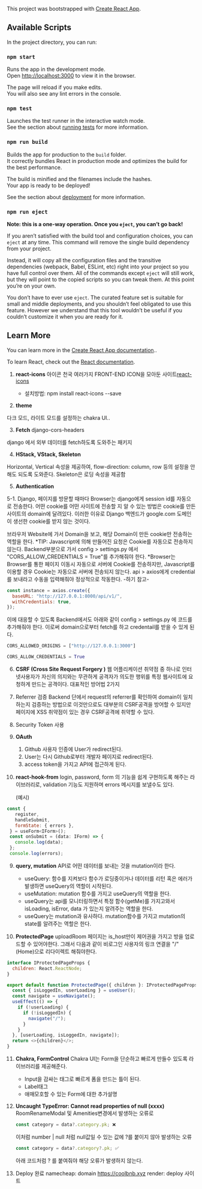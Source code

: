 This project was bootstrapped with
[Create React App](https://github.com/facebook/create-react-app).

## Available Scripts

In the project directory, you can run:

### `npm start`

Runs the app in the development mode.<br /> Open
[http://localhost:3000](http://localhost:3000) to view it in the browser.

The page will reload if you make edits.<br /> You will also see any lint errors
in the console.

### `npm test`

Launches the test runner in the interactive watch mode.<br /> See the section
about
[running tests](https://facebook.github.io/create-react-app/docs/running-tests)
for more information.

### `npm run build`

Builds the app for production to the `build` folder.<br /> It correctly bundles
React in production mode and optimizes the build for the best performance.

The build is minified and the filenames include the hashes.<br /> Your app is
ready to be deployed!

See the section about
[deployment](https://facebook.github.io/create-react-app/docs/deployment) for
more information.

### `npm run eject`

**Note: this is a one-way operation. Once you `eject`, you can’t go back!**

If you aren’t satisfied with the build tool and configuration choices, you can
`eject` at any time. This command will remove the single build dependency from
your project.

Instead, it will copy all the configuration files and the transitive
dependencies (webpack, Babel, ESLint, etc) right into your project so you have
full control over them. All of the commands except `eject` will still work, but
they will point to the copied scripts so you can tweak them. At this point
you’re on your own.

You don’t have to ever use `eject`. The curated feature set is suitable for
small and middle deployments, and you shouldn’t feel obligated to use this
feature. However we understand that this tool wouldn’t be useful if you couldn’t
customize it when you are ready for it.

## Learn More

You can learn more in the
[Create React App documentation](https://facebook.github.io/create-react-app/docs/getting-started)..

To learn React, check out the [React documentation](https://reactjs.org/).

1. **react-icons** 아이콘 천국
   여러가지 FRONT-END ICON을 모아둔 사이트[react-icons](https://react-icons.github.io/react-icons/)

   - 설치방법: npm install react-icons --save

2. **theme**

다크 모드, 라이트 모드를 설정하는 chakra UI..

3. **Fetch** django-cors-headers

django 에서 외부 데이터를 fetch하도록 도와주는 패키지

4. **HStack, VStack, Skeleton**

Horizontal, Vertical 속성을 제공하여, flow-direction: column, row 등의 설정을 안해도 되도록 도와준다.
Skeleton은 로딩 속성을 제공함

5. **Authentication**

5-1. Django, 페이지를 방문할 때마다 Browser는 django에게 session id를 자동으로 전송한다. 어떤 cookie를 어떤 사이트에 전송할 지 알 수 있는 방법은 cookie를 만든 사이트의 domain에 달려있다. 이러한 이유로 Django 백엔드가 google.com 도메인이 생선한 cookie를 받지 않는 것이다.

브라우저 Website에 가서 Domain을 보고, 해당 Domain이 만든 cookie만 전송하는 역할을 한다.
\*TIP: Javascript에 의해 만들어진 요청은 Cookie를 자동으로 전송하지 않는다.
Backend부분으로 가서 config > settings.py 에서 "CORS_ALLOW_CREDENTIALS = True"를 추가해줘야 한다.
\*Browser는 Browser를 통한 페이지 이동시 자동으로 서버에 Cookie를 전송하지만, Javascript를 이용할 경우 Cookie는 자동으로 서버에 전송되지 않는다. api > axios에게 credential를 보내라고 수동을 입력해줘야 정상적으로 작동한다. -하기 참고-

```javascript
const instance = axios.create({
  baseURL: "http://127.0.0.1:8000/api/v1/",
  withCredentials: true,
});
```

이에 대응할 수 있도록 Backend에서도 아래와 같이 config > settings.py 에 코드를 추가해줘야 한다.
이로써 domain으로부터 fetch를 하고 credentail를 받을 수 있게 된다.

```python
CORS_ALLOWED_ORIGINS = ["http://127.0.0.1:3000"]

CORS_ALLOW_CREDENTIALS = True
```

6. **CSRF (Cross Site Request Forgery )**
   웹 어플리케이션 취약점 중 하나로 인터넷사용자가 자신의 의지와는 무관하게 공격자가 의도한 행위를 특정 웹사이트에 요청하게 만드는 공격이다.
   대표적인 방어법 2가지
1. Referrer 검증
   Backend 단에서 request의 referrer를 확인하여 domain이 일치하는지 검증하는 방법으로 이것만으로도 대부분의 CSRF공격을 방어할 수 있지만 페이지에 XSS 취약점이 있는 경우 CSRF공격에 취약할 수 있다.
1. Security Token 사용

1. **OAuth**

   1. Github 사용자 인증에 User가 redirect된다.
   2. User는 다시 Github로부터 개발자 페이지로 redirect된다.
   3. access token을 가지고 API에 접근하게 된다.

1. **react-hook-from**
   login, password, form 의 기능을 쉽게 구현하도록 해주는 라이브러리로, validation 기능도 지원하며 errors 메시지를 보낼수도 있다.

   (예시)

```javascript
const {
   register,
   handleSubmit,
   formState: { errors },
 } = useForm<IForm>();
 const onSubmit = (data: IForm) => {
   console.log(data);
 };
 console.log(errors);
```

9. **query, mutation**
   API로 어떤 데이터를 보내는 것을 mutation이라 한다.

   - useQuery: 함수를 지켜보다 함수가 로딩중이거나 데이터를 리턴 혹은 에러가 발생하면 useQuery의 역할이 시작된다.
   - useMutation: mutation 함수를 가지고 useQuery의 역할을 한다.
   - useQuery는 api를 모니터링하면서 특정 함수(getMe)를 가지고와서 isLoading, isError, data 가 있는지 알려주는 역할을 한다.
   - useQuery는 mutation과 유사하다. mutation함수를 가지고 mutation의 state를 알려주는 역할은 한다.

10. **ProtectedPage**
    uploadRoom 페이지는 is_host만이 제어권을 가지고 방을 업로드할 수 있어야한다.
    그래서 다음과 같이 비로그인 사용자의 링크 연결을 "/"(Home)으로 리다이렉트 해줘야한다.

```javascript
interface IProtectedPageProps {
  children: React.ReactNode;
}

export default function ProtectedPage({ children }: IProtectedPageProps) {
  const { isLoggedIn, userLoading } = useUser();
  const navigate = useNavigate();
  useEffect(() => {
    if (!userLoading) {
      if (!isLoggedIn) {
        navigate("/");
      }
    }
  }, [userLoading, isLoggedIn, navigate]);
  return <>{children}</>;
}
```

11. **Chakra, FormControl**
    Chakra UI는 Form을 단순하고 빠르게 만들수 있도록 라이브러리를 제공해준다.

    - <FormControl> Input을 감싸는 태그로 빠르게 폼을 만드는 틀이 된다.
    - <FormLabel> Label태그
    - <FormHelperText> 애매모호할 수 있는 Form에 대한 추가설명

12. **Uncaught TypeError: Cannot read properties of null (xxxx)**
    RoomRenameModal 및 Amenities변경에서 발생하는 오류로
    ```javascript
    const category = data?.category.pk; ❌
    ```
    이처럼 number | null 처럼 null값일 수 있는 값에 ?를 붙이지 않아 발생하는 오류
    ```javascript
    const category = data?.category?.pk; ✅
    ```
    아래 코드처럼 ? 를 붙여줘야 해당 오류가 발생하지 않는다.
13. Deploy 완료
    namecheap: domain https://coolbnb.xyz
    render: deploy 사이트
